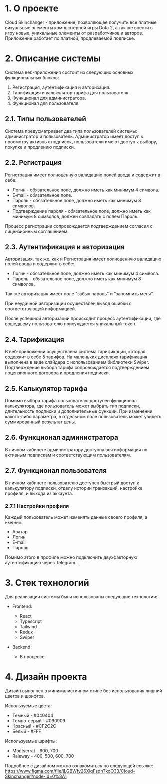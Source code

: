 # 1. О проекте

Cloud Skinchanger - приложение, позволяющее получить все платные визуальные элементы компьютерной игры Dota 2, а так же внести в игру новые, уникальные элементы от разработчиков и авторов. Приложение работает по платной, продлеваемой подписке.

# 2. Описание системы

Система веб-приложения состоит из следующих основных функциональных блоков:

1. Регистрация, аутентификация и авторизация.
2. Тарификация и калькулятор тарифа для пользователя.
3. Функционал для администратора.
4. Функционал для пользователя.

## 2.1. Типы пользователей

Система предусматривает два типа пользователей системы: администратор и пользователь.
Администратор имеет доступ к просмотру активных подписок, пользователи имеют доступ к выбору, покупке и продлению подписки.

## 2.2. Регистрация

Регистрация имеет полноценную валидацию полей ввода и содержит в себе:

* Логин - обязательное поле, должно иметь как минимум 4 символа.
* E-mail - обязательное поле.
* Пароль - обязательное поле, должно иметь как минимум 8 символов.
* Подтверждение пароля - обязательное поле, должно иметь как минимум 8 символов, должен совпадать с полем Пароль.

Процесс регистрации сопровождается подтверждением согласия с лицензионным соглашением.

## 2.3. Аутентификация и авторизация

Авторизация, так же, как и Регистрация имеет полноценную валидацию полей ввода и содержит в себе:

* Логин - обязательное поле, должно иметь как минимум 4 символа.
* Пароль - обязательное поле, должно иметь как минимум 8 символов.

Так-же авторизация имеет поле "забыл пароль" и "запомнить меня".

При неудачной авторизации осуществлен вывод ошибки с соответствующей информацией.

После успешной авторизации происходит процесс аутентификации, где вошедшему пользователю присуждается уникальный токен.

## 2.4. Тарификация

В веб-приложении осуществлена система тарификации, которая содержит в себе 5 тарифов. На маленьких дисплеях тарификация выполнена в виде слайдера с использованием библиотеки Swiper. 
Подтверждение выбора тарифа сопровождается подтверждением лоцензионного договора и продления подписки.

## 2.5. Калькулятор тарифа

Помимо выбора тарифа пользователю доступен функционал калькулятора, где пользователь может выбрать тип подписки, длительность подписки и дополнительные функции. При изменении какого-либо параметра, в отдельном поле пользователь может увидеть суммированный результат цены.

## 2.6. Функционал администратора

В личном кабинете администратору доступна вся информация по активным подпискам и соответствующим пользователям.

## 2.7. Функционал пользователя

В личном кабинете пользователю доступен быстрый доступ к калькулятору подписки, отделу истории транзакций, настройке профиля, и выхода из аккаунта.

### 2.7.1 Настройки профиля

Каждый пользователь может изменять данные своего профиля, а именно:

* Аватар
* Логин
* E-mail
* Пароль

Помимо этого в профиле можно подключить двухфакторную аутентификацию через Telegram.

# 3. Стек технологий

Для реализации системы были использованы следующие технологии:

* Frontend:
    - React
    - Typescript
    - Tailwind
    - Redux
    - Swiper

* Backend:
    - В процессе

# 4. Дизайн проекта

Дизайн выполнен в минималистичном стиле без использования лишний цветов и шрифтов. 

Используемые цвета:
* Темный - #040404
* Темно-серый - #090909
* Красный - #CF2C2C
* Белый - #FFF

Используемые шрифты:
* Montserrat - 600, 700
* Raleway - 400, 500, 600, 700

Подробнее с дизайном можно ознакомиться по следующей ссылке: https://www.figma.com/file/jLGBWfy26XlqFsdnTkoO33/Cloud-Skinchanger?node-id=0%3A1